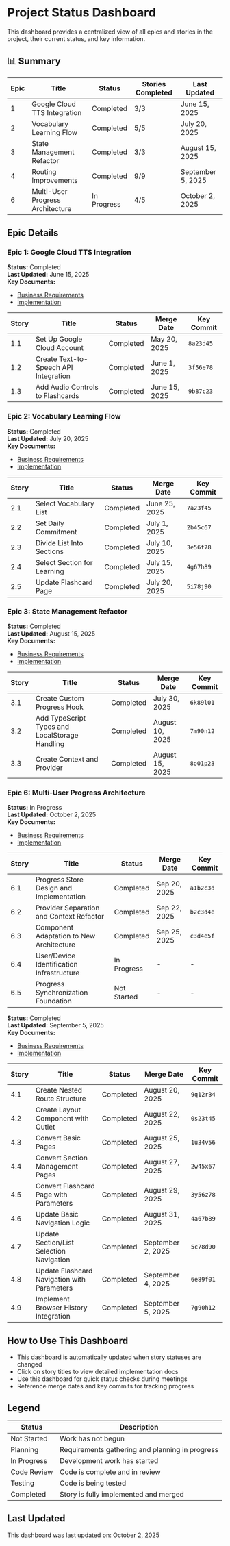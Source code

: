 # Project Status Dashboard

This dashboard provides a centralized view of all epics and stories in the project, their current status, and key information.

## 📊 Summary

| Epic | Title                            | Status      | Stories Completed | Last Updated      |
| ---- | -------------------------------- | ----------- | ----------------- | ----------------- |
| 1    | Google Cloud TTS Integration     | Completed   | 3/3               | June 15, 2025     |
| 2    | Vocabulary Learning Flow         | Completed   | 5/5               | July 20, 2025     |
| 3    | State Management Refactor        | Completed   | 3/3               | August 15, 2025   |
| 4    | Routing Improvements             | Completed   | 9/9               | September 5, 2025 |
| 6    | Multi-User Progress Architecture | In Progress | 4/5               | October 2, 2025   |

## Epic Details

### Epic 1: Google Cloud TTS Integration

**Status:** Completed  
**Last Updated:** June 15, 2025  
**Key Documents:**

- [Business Requirements](./business-requirements/epic-1-google-cloud-tts-integration-template/README.md)
- [Implementation](./issue-implementation/epic-1-google-cloud-tts-integration/README.md)

| Story | Title                                 | Status    | Merge Date    | Key Commit |
| ----- | ------------------------------------- | --------- | ------------- | ---------- |
| 1.1   | Set Up Google Cloud Account           | Completed | May 20, 2025  | `8a23d45`  |
| 1.2   | Create Text-to-Speech API Integration | Completed | June 1, 2025  | `3f56e78`  |
| 1.3   | Add Audio Controls to Flashcards      | Completed | June 15, 2025 | `9b87c23`  |

### Epic 2: Vocabulary Learning Flow

**Status:** Completed  
**Last Updated:** July 20, 2025  
**Key Documents:**

- [Business Requirements](./business-requirements/epic-2-vocabulary-learning-flow-template/README.md)
- [Implementation](./issue-implementation/epic-2-vocabulary-learning-flow/README.md)

| Story | Title                       | Status    | Merge Date    | Key Commit |
| ----- | --------------------------- | --------- | ------------- | ---------- |
| 2.1   | Select Vocabulary List      | Completed | June 25, 2025 | `7a23f45`  |
| 2.2   | Set Daily Commitment        | Completed | July 1, 2025  | `2b45c67`  |
| 2.3   | Divide List Into Sections   | Completed | July 10, 2025 | `3e56f78`  |
| 2.4   | Select Section for Learning | Completed | July 15, 2025 | `4g67h89`  |
| 2.5   | Update Flashcard Page       | Completed | July 20, 2025 | `5i78j90`  |

### Epic 3: State Management Refactor

**Status:** Completed  
**Last Updated:** August 15, 2025  
**Key Documents:**

- [Business Requirements](./business-requirements/epic-3-state-management-refactor-template/README.md)
- [Implementation](./issue-implementation/epic-3-state-management-refactor/README.md)

| Story | Title                                          | Status    | Merge Date      | Key Commit |
| ----- | ---------------------------------------------- | --------- | --------------- | ---------- |
| 3.1   | Create Custom Progress Hook                    | Completed | July 30, 2025   | `6k89l01`  |
| 3.2   | Add TypeScript Types and LocalStorage Handling | Completed | August 10, 2025 | `7m90n12`  |
| 3.3   | Create Context and Provider                    | Completed | August 15, 2025 | `8o01p23`  |

### Epic 6: Multi-User Progress Architecture

**Status:** In Progress  
**Last Updated:** October 2, 2025  
**Key Documents:**

- [Business Requirements](./business-requirements/epic-6-multi-user-progress-architecture/README.md)
- [Implementation](./issue-implementation/epic-6-multi-user-progress-architecture/README.md)

| Story | Title                                     | Status      | Merge Date   | Key Commit |
| ----- | ----------------------------------------- | ----------- | ------------ | ---------- |
| 6.1   | Progress Store Design and Implementation  | Completed   | Sep 20, 2025 | `a1b2c3d`  |
| 6.2   | Provider Separation and Context Refactor  | Completed   | Sep 22, 2025 | `b2c3d4e`  |
| 6.3   | Component Adaptation to New Architecture  | Completed   | Sep 25, 2025 | `c3d4e5f`  |
| 6.4   | User/Device Identification Infrastructure | In Progress | -            | -          |
| 6.5   | Progress Synchronization Foundation       | Not Started | -            | -          |

**Status:** Completed  
**Last Updated:** September 5, 2025  
**Key Documents:**

- [Business Requirements](./business-requirements/epic-4-routing-improvements-template/README.md)
- [Implementation](./issue-implementation/epic-4-routing-improvements/README.md)

| Story | Title                                       | Status    | Merge Date        | Key Commit |
| ----- | ------------------------------------------- | --------- | ----------------- | ---------- |
| 4.1   | Create Nested Route Structure               | Completed | August 20, 2025   | `9q12r34`  |
| 4.2   | Create Layout Component with Outlet         | Completed | August 22, 2025   | `0s23t45`  |
| 4.3   | Convert Basic Pages                         | Completed | August 25, 2025   | `1u34v56`  |
| 4.4   | Convert Section Management Pages            | Completed | August 27, 2025   | `2w45x67`  |
| 4.5   | Convert Flashcard Page with Parameters      | Completed | August 29, 2025   | `3y56z78`  |
| 4.6   | Update Basic Navigation Logic               | Completed | August 31, 2025   | `4a67b89`  |
| 4.7   | Update Section/List Selection Navigation    | Completed | September 2, 2025 | `5c78d90`  |
| 4.8   | Update Flashcard Navigation with Parameters | Completed | September 4, 2025 | `6e89f01`  |
| 4.9   | Implement Browser History Integration       | Completed | September 5, 2025 | `7g90h12`  |

## How to Use This Dashboard

- This dashboard is automatically updated when story statuses are changed
- Click on story titles to view detailed implementation docs
- Use this dashboard for quick status checks during meetings
- Reference merge dates and key commits for tracking progress

## Legend

| Status      | Description                                     |
| ----------- | ----------------------------------------------- |
| Not Started | Work has not begun                              |
| Planning    | Requirements gathering and planning in progress |
| In Progress | Development work has started                    |
| Code Review | Code is complete and in review                  |
| Testing     | Code is being tested                            |
| Completed   | Story is fully implemented and merged           |

## Last Updated

This dashboard was last updated on: October 2, 2025
